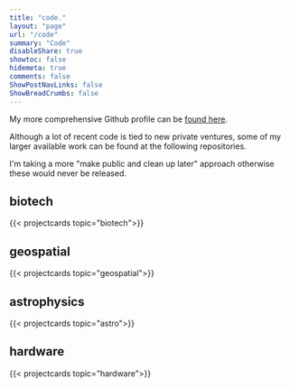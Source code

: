 ```yaml
---
title: "code."
layout: "page"
url: "/code"
summary: "Code"
disableShare: true
showtoc: false
hidemeta: true
comments: false
ShowPostNavLinks: false
ShowBreadCrumbs: false
---
```


My more comprehensive Github profile can be [found here](https://github.com/bgriffen). 

Although a lot of recent code is tied to new private ventures, some of my larger available work can be found at the following repositories. 

I'm taking a more "make public and clean up later" approach otherwise these would never be released.

## biotech
{{< projectcards topic="biotech">}}

## geospatial
{{< projectcards topic="geospatial">}}

## astrophysics
{{< projectcards topic="astro">}}

## hardware
{{< projectcards topic="hardware">}}
